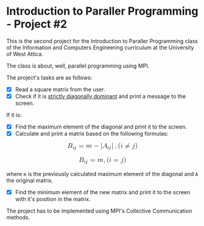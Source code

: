 # Introduction to Paraller Programming - Project #2

This is the second project for the Introduction to Paraller Programming class of the Information and Computers Engineering curriculum at the University of West Attica.

The class is about, well, parallel programming using MPI.

The project's tasks are as follows:

- [x] Read a square matrix from the user.
- [x] Check if it is [strictly diagonally dominant](https://en.wikipedia.org/wiki/Diagonally_dominant_matrix) and print a message to the screen.

If it is:

- [x] Find the maximum element of the diagonal and print it to the screen.
- [x] Calculate and print a matrix based on the following formulas:

<p align="center">
  <img src="doc/formula1.gif">
</p>
<p align="center">
  <img src="doc/formula2.gif">
</p>

where `m` is the previously calculated maximum element of the diagonal and `A` the original matrix.

- [x] Find the minimum element of the new matrix and print it to the screen with it's position in the matrix.

The project has to be implemented using MPI's Collective Communication methods.